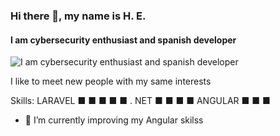 ### Hi there 👋, my name is H. E.
#### I am cybersecurity enthusiast and spanish developer
![I am cybersecurity enthusiast and spanish developer](https://media.giphy.com/media/du3J3cXyzhj75IOgvA/giphy.gif)

I like to meet new people with my same interests

Skills: 
LARAVEL  ■ ■ ■ ■ ■
. NET    ■ ■ ■ ■
ANGULAR  ■ ■ ■

- 🌱 I’m currently improving my Angular skilss




